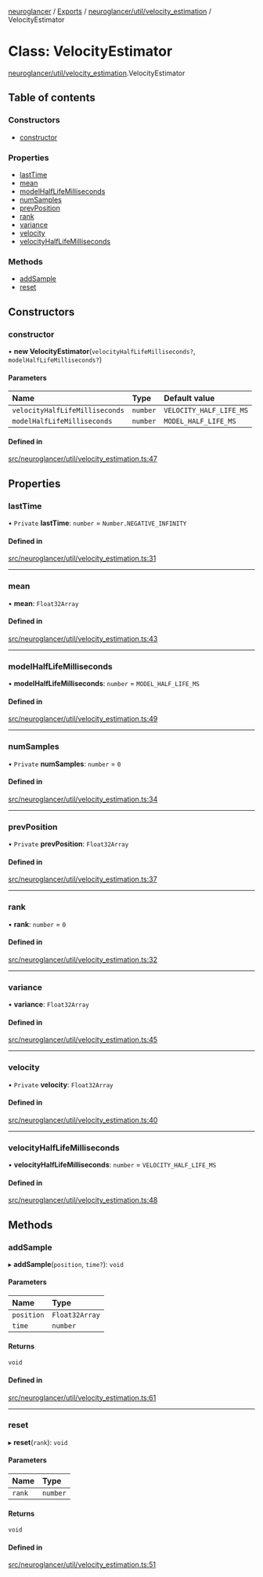 [neuroglancer](../README.md) / [Exports](../modules.md) / [neuroglancer/util/velocity\_estimation](../modules/neuroglancer_util_velocity_estimation.md) / VelocityEstimator

# Class: VelocityEstimator

[neuroglancer/util/velocity_estimation](../modules/neuroglancer_util_velocity_estimation.md).VelocityEstimator

## Table of contents

### Constructors

- [constructor](neuroglancer_util_velocity_estimation.VelocityEstimator.md#constructor)

### Properties

- [lastTime](neuroglancer_util_velocity_estimation.VelocityEstimator.md#lasttime)
- [mean](neuroglancer_util_velocity_estimation.VelocityEstimator.md#mean)
- [modelHalfLifeMilliseconds](neuroglancer_util_velocity_estimation.VelocityEstimator.md#modelhalflifemilliseconds)
- [numSamples](neuroglancer_util_velocity_estimation.VelocityEstimator.md#numsamples)
- [prevPosition](neuroglancer_util_velocity_estimation.VelocityEstimator.md#prevposition)
- [rank](neuroglancer_util_velocity_estimation.VelocityEstimator.md#rank)
- [variance](neuroglancer_util_velocity_estimation.VelocityEstimator.md#variance)
- [velocity](neuroglancer_util_velocity_estimation.VelocityEstimator.md#velocity)
- [velocityHalfLifeMilliseconds](neuroglancer_util_velocity_estimation.VelocityEstimator.md#velocityhalflifemilliseconds)

### Methods

- [addSample](neuroglancer_util_velocity_estimation.VelocityEstimator.md#addsample)
- [reset](neuroglancer_util_velocity_estimation.VelocityEstimator.md#reset)

## Constructors

### constructor

• **new VelocityEstimator**(`velocityHalfLifeMilliseconds?`, `modelHalfLifeMilliseconds?`)

#### Parameters

| Name | Type | Default value |
| :------ | :------ | :------ |
| `velocityHalfLifeMilliseconds` | `number` | `VELOCITY_HALF_LIFE_MS` |
| `modelHalfLifeMilliseconds` | `number` | `MODEL_HALF_LIFE_MS` |

#### Defined in

[src/neuroglancer/util/velocity_estimation.ts:47](https://github.com/ActiveBrainAtlas2/neuroglancer/blob/91617476/src/neuroglancer/util/velocity_estimation.ts#L47)

## Properties

### lastTime

• `Private` **lastTime**: `number` = `Number.NEGATIVE_INFINITY`

#### Defined in

[src/neuroglancer/util/velocity_estimation.ts:31](https://github.com/ActiveBrainAtlas2/neuroglancer/blob/91617476/src/neuroglancer/util/velocity_estimation.ts#L31)

___

### mean

• **mean**: `Float32Array`

#### Defined in

[src/neuroglancer/util/velocity_estimation.ts:43](https://github.com/ActiveBrainAtlas2/neuroglancer/blob/91617476/src/neuroglancer/util/velocity_estimation.ts#L43)

___

### modelHalfLifeMilliseconds

• **modelHalfLifeMilliseconds**: `number` = `MODEL_HALF_LIFE_MS`

#### Defined in

[src/neuroglancer/util/velocity_estimation.ts:49](https://github.com/ActiveBrainAtlas2/neuroglancer/blob/91617476/src/neuroglancer/util/velocity_estimation.ts#L49)

___

### numSamples

• `Private` **numSamples**: `number` = `0`

#### Defined in

[src/neuroglancer/util/velocity_estimation.ts:34](https://github.com/ActiveBrainAtlas2/neuroglancer/blob/91617476/src/neuroglancer/util/velocity_estimation.ts#L34)

___

### prevPosition

• `Private` **prevPosition**: `Float32Array`

#### Defined in

[src/neuroglancer/util/velocity_estimation.ts:37](https://github.com/ActiveBrainAtlas2/neuroglancer/blob/91617476/src/neuroglancer/util/velocity_estimation.ts#L37)

___

### rank

• **rank**: `number` = `0`

#### Defined in

[src/neuroglancer/util/velocity_estimation.ts:32](https://github.com/ActiveBrainAtlas2/neuroglancer/blob/91617476/src/neuroglancer/util/velocity_estimation.ts#L32)

___

### variance

• **variance**: `Float32Array`

#### Defined in

[src/neuroglancer/util/velocity_estimation.ts:45](https://github.com/ActiveBrainAtlas2/neuroglancer/blob/91617476/src/neuroglancer/util/velocity_estimation.ts#L45)

___

### velocity

• `Private` **velocity**: `Float32Array`

#### Defined in

[src/neuroglancer/util/velocity_estimation.ts:40](https://github.com/ActiveBrainAtlas2/neuroglancer/blob/91617476/src/neuroglancer/util/velocity_estimation.ts#L40)

___

### velocityHalfLifeMilliseconds

• **velocityHalfLifeMilliseconds**: `number` = `VELOCITY_HALF_LIFE_MS`

#### Defined in

[src/neuroglancer/util/velocity_estimation.ts:48](https://github.com/ActiveBrainAtlas2/neuroglancer/blob/91617476/src/neuroglancer/util/velocity_estimation.ts#L48)

## Methods

### addSample

▸ **addSample**(`position`, `time?`): `void`

#### Parameters

| Name | Type |
| :------ | :------ |
| `position` | `Float32Array` |
| `time` | `number` |

#### Returns

`void`

#### Defined in

[src/neuroglancer/util/velocity_estimation.ts:61](https://github.com/ActiveBrainAtlas2/neuroglancer/blob/91617476/src/neuroglancer/util/velocity_estimation.ts#L61)

___

### reset

▸ **reset**(`rank`): `void`

#### Parameters

| Name | Type |
| :------ | :------ |
| `rank` | `number` |

#### Returns

`void`

#### Defined in

[src/neuroglancer/util/velocity_estimation.ts:51](https://github.com/ActiveBrainAtlas2/neuroglancer/blob/91617476/src/neuroglancer/util/velocity_estimation.ts#L51)

